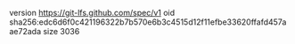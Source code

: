version https://git-lfs.github.com/spec/v1
oid sha256:edc6d6f0c421196322b7b570e6b3c4515d12f11efbe33620ffafd457aae72ada
size 3036
